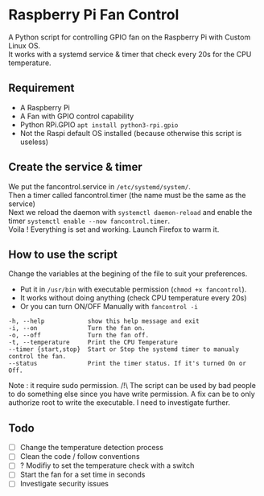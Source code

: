 # Raspberry Pi Fan Control
A Python script for controlling GPIO fan on the Raspberry Pi with Custom Linux OS. <br>
It works with a systemd service & timer that check every 20s for the CPU temperature. <br>
## Requirement
- A Raspberry Pi
- A Fan with GPIO control capability
- Python RPi.GPIO `apt install python3-rpi.gpio`
- Not the Raspi default OS installed (because otherwise this script is useless)

## Create the service & timer

We put the fancontrol.service in `/etc/systemd/system/`.<br>
Then a timer called fancontrol.timer (the name must be the same as the service) <br>
Next we reload the daemon with `systemctl daemon-reload` and enable the timer `systemctl enable --now fancontrol.timer`.<br>
Voila ! Everything is set and working. Launch Firefox to warm it.

## How to use the script
Change the variables at the begining of the file to suit your preferences.

- Put it in `/usr/bin` with executable permission (`chmod +x fancontrol`).
- It works without doing anything (check CPU temperature every 20s)
- Or you can turn ON/OFF Manually with `fancontrol -i`
````
-h, --help            show this help message and exit
-i, --on              Turn the fan on.
-o, --off             Turn the fan off.
-t, --temperature     Print the CPU Temperature
--timer {start,stop}  Start or Stop the systemd timer to manualy control the fan.
--status              Print the timer status. If it's turned On or Off.
````
Note : it require sudo permission.
/!\ The script can be used by bad people to do something else since you have write permission. A fix can be to only authorize root to write the executable. I need to investigate further.

## Todo
- [ ] Change the temperature detection process 
- [ ] Clean the code / follow conventions
- [ ] ? Modifiy to set the temperature check with a switch
- [ ] Start the fan for a set time in seconds
- [ ] Investigate security issues
